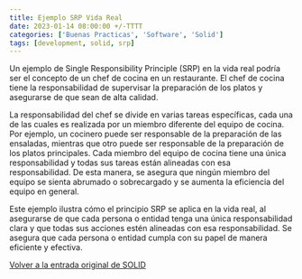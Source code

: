 ```yaml
---
title: Ejemplo SRP Vida Real
date: 2023-01-14 08:00:00 +/-TTTT
categories: ['Buenas Practicas', 'Software', 'Solid']
tags: [development, solid, srp]
---
```


Un ejemplo de Single Responsibility Principle (SRP) en la vida real podría ser el concepto de un chef de cocina en un restaurante. El chef de cocina tiene la responsabilidad de supervisar la preparación de los platos y asegurarse de que sean de alta calidad.

La responsabilidad del chef se divide en varias tareas específicas, cada una de las cuales es realizada por un miembro diferente del equipo de cocina. Por ejemplo, un cocinero puede ser responsable de la preparación de las ensaladas, mientras que otro puede ser responsable de la preparación de los platos principales.
Cada miembro del equipo de cocina tiene una única responsabilidad y todas sus tareas están alineadas con esa responsabilidad. De esta manera, se asegura que ningún miembro del equipo se sienta abrumado o sobrecargado y se aumenta la eficiencia del equipo en general.

Este ejemplo ilustra cómo el principio SRP se aplica en la vida real, al asegurarse de que cada persona o entidad tenga una única responsabilidad clara y que todas sus acciones estén alineadas con esa responsabilidad. Se asegura que cada persona o entidad cumpla con su papel de manera eficiente y efectiva.

[Volver a la entrada original de SOLID][solid-initial]

[solid-initial]: https://iam3mer.xyz/blog/posts/solid